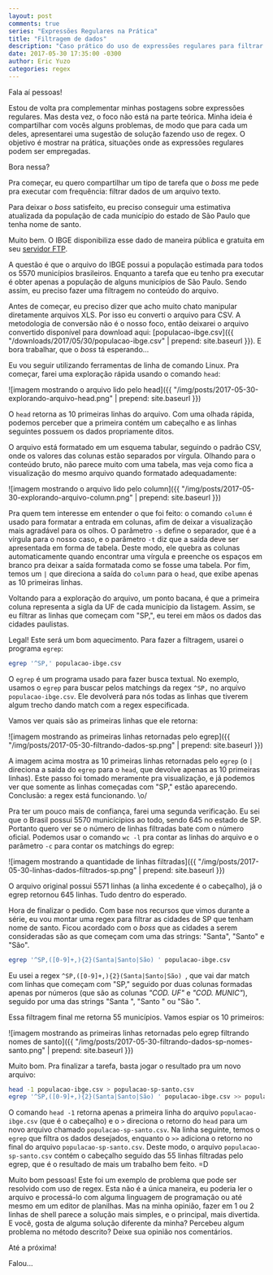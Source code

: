 ```yaml
---
layout: post
comments: true
series: "Expressões Regulares na Prática"
title: "Filtragem de dados"
description: "Caso prático do uso de expressões regulares para filtrar dados."
date: 2017-05-30 17:35:00 -0300
author: Eric Yuzo
categories: regex
---
```

Fala aí pessoas!

Estou de volta pra complementar minhas postagens sobre expressões regulares. Mas desta vez, o foco não está na parte teórica. Minha ideia é compartilhar com vocês alguns problemas, de modo que para cada um deles, apresentarei uma sugestão de solução fazendo uso de regex. O objetivo é mostrar na prática, situações onde as expressões regulares podem ser empregadas.

Bora nessa?

Pra começar, eu quero compartilhar um tipo de tarefa que o _boss_ me pede pra executar com frequência: filtrar dados de um arquivo texto.

Para deixar o _boss_ satisfeito, eu preciso conseguir uma estimativa atualizada da população de cada município do estado de São Paulo que tenha nome de santo.

Muito bem. O IBGE disponibiliza esse dado de maneira pública e gratuita em seu [servidor FTP](ftp://ftp.ibge.gov.br/Estimativas_de_Populacao/Estimativas_2016/).

A questão é que o arquivo do IBGE possui a população estimada para todos os 5570 municípios brasileiros. Enquanto a tarefa que eu tenho pra executar é obter apenas a população de alguns municípios de São Paulo. Sendo assim, eu preciso fazer uma filtragem no conteúdo do arquivo.

Antes de começar, eu preciso dizer que acho muito chato manipular diretamente arquivos XLS. Por isso eu converti o arquivo para CSV. A metodologia de conversão não é o nosso foco, então deixarei o arquivo convertido disponível para download aqui: [populacao-ibge.csv]({{ "/downloads/2017/05/30/populacao-ibge.csv" | prepend: site.baseurl }}). E bora trabalhar, que o _boss_ tá esperando...

Eu vou seguir utilizando ferramentas de linha de comando Linux. Pra começar, farei uma exploração rápida usando o comando `head`:

![imagem mostrando o arquivo lido pelo head]({{ "/img/posts/2017-05-30-explorando-arquivo-head.png" | prepend: site.baseurl }})

O `head` retorna as 10 primeiras linhas do arquivo. Com uma olhada rápida, podemos perceber que a primeira contém um cabeçalho e as linhas seguintes possuem os dados propriamente ditos.

O arquivo está formatado em um esquema tabular, seguindo o padrão CSV, onde os valores das colunas estão separados por vírgula. Olhando para o conteúdo bruto, não parece muito com uma tabela, mas veja como fica a visualização do mesmo arquivo quando formatado adequadamente:

![imagem mostrando o arquivo lido pelo column]({{ "/img/posts/2017-05-30-explorando-arquivo-column.png" | prepend: site.baseurl }})

Pra quem tem interesse em entender o que foi feito: o comando `column` é usado para formatar a entrada em colunas, afim de deixar a visualização mais agradável para os olhos. O parâmetro `-s` define o separador, que é a vírgula para o nosso caso, e o parâmetro `-t` diz que a saída deve ser apresentada em forma de tabela. Deste modo, ele quebra as colunas automaticamente quando encontrar uma vírgula e preenche os espaços em branco pra deixar a saída formatada como se fosse uma tabela. Por fim, temos um `|` que direciona a saída do `column` para o `head`, que exibe apenas as 10 primeiras linhas.

Voltando para a exploração do arquivo, um ponto bacana, é que a primeira coluna representa a sigla da UF de cada município da listagem. Assim, se eu filtrar as linhas que começam com "SP,", eu terei em mãos os dados das cidades paulistas.

Legal! Este será um bom aquecimento. Para fazer a filtragem, usarei o programa `egrep`:

```bash
egrep '^SP,' populacao-ibge.csv
```

O `egrep` é um programa usado para fazer busca textual. No exemplo, usamos o `egrep` para buscar pelos matchings da regex `^SP,` no arquivo `populacao-ibge.csv`. Ele devolverá para nós todas as linhas que tiverem algum trecho dando match com a regex especificada.

Vamos ver quais são as primeiras linhas que ele retorna:

![imagem mostrando as primeiras linhas retornadas pelo egrep]({{ "/img/posts/2017-05-30-filtrando-dados-sp.png" | prepend: site.baseurl }})

A imagem acima mostra as 10 primeiras linhas retornadas pelo `egrep` (o `|` direciona a saída do `egrep` para o `head`, que devolve apenas as 10 primeiras linhas). Este passo foi tomado meramente pra visualização, e já podemos ver que somente as linhas começadas com "SP," estão aparecendo. Conclusão: a regex está funcionando. \o/

Pra ter um pouco mais de confiança, farei uma segunda verificação. Eu sei que o Brasil possui 5570 municícipios ao todo, sendo 645 no estado de SP. Portanto quero ver se o número de linhas filtradas bate com o número oficial. Podemos usar o comando `wc -l` pra contar as linhas do arquivo e o parâmetro `-c` para contar os matchings do egrep:

![imagem mostrando a quantidade de linhas filtradas]({{ "/img/posts/2017-05-30-linhas-dados-filtrados-sp.png" | prepend: site.baseurl }})

O arquivo original possui 5571 linhas (a linha excedente é o cabeçalho), já o egrep retornou 645 linhas. Tudo dentro do esperado.

Hora de finalizar o pedido. Com base nos recursos que vimos durante a série, eu vou montar uma regex para filtrar as cidades de SP que tenham nome de santo. Ficou acordado com o _boss_ que as cidades a serem consideradas são as que começam com uma das strings: "Santa", "Santo" e "São".

```bash
egrep '^SP,([0-9]+,){2}(Santa|Santo|São) ' populacao-ibge.csv
```

Eu usei a regex `^SP,([0-9]+,){2}(Santa|Santo|São) `, que vai dar match com linhas que começam com "SP," seguido por duas colunas formadas apenas por números (que são as colunas _"COD. UF"_ e _"COD. MUNIC"_), seguido por uma das strings "Santa ", "Santo " ou "São ".

Essa filtragem final me retorna 55 municípios. Vamos espiar os 10 primeiros:

![imagem mostrando as primeiras linhas retornadas pelo egrep filtrando nomes de santo]({{ "/img/posts/2017-05-30-filtrando-dados-sp-nomes-santo.png" | prepend: site.baseurl }})

Muito bom. Pra finalizar a tarefa, basta jogar o resultado pra um novo arquivo:

```bash
head -1 populacao-ibge.csv > populacao-sp-santo.csv
egrep '^SP,([0-9]+,){2}(Santa|Santo|São) ' populacao-ibge.csv >> populacao-sp-santo.csv
```

O comando `head -1` retorna apenas a primeira linha do arquivo `populacao-ibge.csv` (que é o cabeçalho) e o `>` direciona o retorno do `head` para um novo arquivo chamado `populacao-sp-santo.csv`. Na linha seguinte, temos o `egrep` que filtra os dados desejados, enquanto o `>>` adiciona o retorno no final do arquivo `populacao-sp-santo.csv`. Deste modo, o arquivo `populacao-sp-santo.csv` contém o cabeçalho seguido das 55 linhas filtradas pelo egrep, que é o resultado de mais um trabalho bem feito. =D

Muito bom pessoas! Este foi um exemplo de problema que pode ser resolvido com uso de regex. Esta não é a única maneira, eu poderia ler o arquivo e processá-lo com alguma linguagem de programação ou até mesmo em um editor de planilhas. Mas na minha opinião, fazer em 1 ou 2 linhas de shell parece a solução mais simples, e o principal, mais divertida. E você, gosta de alguma solução diferente da minha? Percebeu algum problema no método descrito? Deixe sua opinião nos comentários.

Até a próxima!

Falou...
